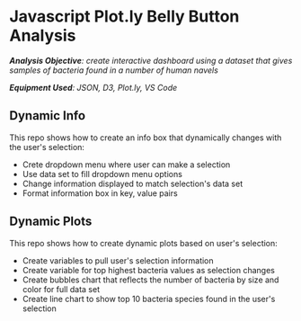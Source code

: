 # Javascript Plot.ly Belly Button Analysis 

*__Analysis Objective__: create interactive dashboard using a dataset that gives samples of bacteria found in a number of human navels*

*__Equipment Used__: JSON, D3, Plot.ly, VS Code*

## Dynamic Info
This repo shows how to create an info box that dynamically changes with the user's selection:
* Crete dropdown menu where user can make a selection 
* Use data set to fill dropdown menu options
* Change information displayed to match selection's data set
* Format information box in key, value pairs

## Dynamic Plots
This repo shows how to create dynamic plots based on user's selection:
* Create variables to pull user's selection information
* Create variable for top highest bacteria values as selection changes 
* Create bubbles chart that reflects the number of bacteria by size and color for full data set
* Create line chart to show top 10 bacteria species found in the user's selection
